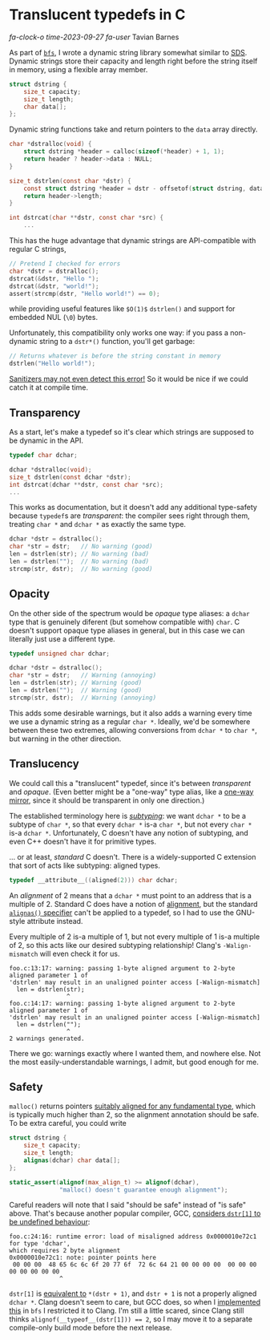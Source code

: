 # Translucent typedefs in C

<div class="infobar">

*fa-clock-o* *time-2023-09-27*
*fa-user* Tavian Barnes

</div>

As part of [`bfs`](projects/bfs.md), I wrote a dynamic string library somewhat similar to [SDS](https://github.com/antirez/sds).
Dynamic strings store their capacity and length right before the string itself in memory, using a flexible array member.

```c
struct dstring {
    size_t capacity;
    size_t length;
    char data[];
};
```

Dynamic string functions take and return pointers to the `data` array directly.

```c
char *dstralloc(void) {
    struct dstring *header = calloc(sizeof(*header) + 1, 1);
    return header ? header->data : NULL;
}

size_t dstrlen(const char *dstr) {
    const struct dstring *header = dstr - offsetof(struct dstring, data);
    return header->length;
}

int dstrcat(char **dstr, const char *src) {
    ...
```

This has the huge advantage that dynamic strings are API-compatible with regular C strings,

```c
// Pretend I checked for errors
char *dstr = dstralloc();
dstrcat(&dstr, "Hello ");
dstrcat(&dstr, "world!");
assert(strcmp(dstr, "Hello world!") == 0);
```

while providing useful features like `$O(1)$` `dstrlen()` and support for embedded NUL (`\0`) bytes.

Unfortunately, this compatibility only works one way: if you pass a non-dynamic string to a `dstr*()` function, you'll get garbage:

```c
// Returns whatever is before the string constant in memory
dstrlen("Hello world!");
```

[Sanitizers may not even detect this error!](https://godbolt.org/z/9cfzv1Y8d)
So it would be nice if we could catch it at compile time.


## Transparency

As a start, let's make a typedef so it's clear which strings are supposed to be dynamic in the API.

```c
typedef char dchar;

dchar *dstralloc(void);
size_t dstrlen(const dchar *dstr);
int dstrcat(dchar **dstr, const char *src);
...
```

This works as documentation, but it doesn't add any additional type-safety because `typedef`s are *transparent*: the compiler sees right through them, treating `char *` and `dchar *` as exactly the same type.

```c
dchar *dstr = dstralloc();
char *str = dstr;   // No warning (good)
len = dstrlen(str); // No warning (bad)
len = dstrlen("");  // No warning (bad)
strcmp(str, dstr);  // No warning (good)
```


## Opacity

On the other side of the spectrum would be *opaque* type aliases: a `dchar` type that is genuinely diferent (but somehow compatible with) `char`.
C doesn't support opaque type aliases in general, but in this case we can literally just use a different type.

```c
typedef unsigned char dchar;

dchar *dstr = dstralloc();
char *str = dstr;   // Warning (annoying)
len = dstrlen(str); // Warning (good)
len = dstrlen("");  // Warning (good)
strcmp(str, dstr);  // Warning (annoying)
```

This adds some desirable warnings, but it also adds a warning every time we use a dynamic string as a regular `char *`.
Ideally, we'd be somewhere between these two extremes, allowing conversions from `dchar *` to `char *`, but warning in the other direction.


## Translucency

We could call this a "translucent" typedef, since it's between *transparent* and *opaque*.
(Even better might be a "one-way" type alias, like a [one-way mirror](https://en.wikipedia.org/wiki/One-way_mirror), since it should be transparent in only one direction.)

The established terminology here is [*subtyping*](https://en.wikipedia.org/wiki/Subtyping): we want `dchar *` to be a subtype of `char *`, so that every `dchar *` is-a `char *`, but not every `char *` is-a `dchar *`.
Unfortunately, C doesn't have any notion of subtyping, and even C++ doesn't have it for primitive types.

... or at least, *standard* C doesn't.
There is a widely-supported C extension that sort of acts like subtyping: aligned types.

```c
typedef __attribute__((aligned(2))) char dchar;
```

An *alignment* of 2 means that a `dchar *` must point to an address that is a multiple of 2.
Standard C does have a notion of [alignment](https://en.cppreference.com/w/c/language/object#Alignment), but the standard [`alignas()` specifier](https://en.cppreference.com/w/c/language/_Alignas) can't be applied to a typedef, so I had to use the GNU-style attribute instead.

Every multiple of 2 is-a multiple of 1, but not every multiple of 1 is-a multiple of 2, so this acts like our desired subtyping relationship!
Clang's `-Walign-mismatch` will even check it for us.

```
foo.c:13:17: warning: passing 1-byte aligned argument to 2-byte aligned parameter 1 of
'dstrlen' may result in an unaligned pointer access [-Walign-mismatch]
  len = dstrlen(str);
                ^
foo.c:14:17: warning: passing 1-byte aligned argument to 2-byte aligned parameter 1 of
'dstrlen' may result in an unaligned pointer access [-Walign-mismatch]
  len = dstrlen("");
                ^
2 warnings generated.
```

There we go: warnings exactly where I wanted them, and nowhere else.
Not the most easily-understandable warnings, I admit, but good enough for me.


## Safety

`malloc()` returns pointers [suitably aligned for any fundamental type](https://en.cppreference.com/w/c/memory/malloc), which is typically much higher than 2, so the alignment annotation should be safe.
To be extra careful, you could write

```c
struct dstring {
    size_t capacity;
    size_t length;
    alignas(dchar) char data[];
};

static_assert(alignof(max_align_t) >= alignof(dchar),
              "malloc() doesn't guarantee enough alignment");
```

Careful readers will note that I said "should be safe" instead of "is safe" above.
That's because another popular compiler, GCC, [considers `dstr[1]` to be undefined behaviour](https://godbolt.org/z/a5qWPaccb):

```
foo.c:24:16: runtime error: load of misaligned address 0x0000010e72c1 for type 'dchar',
which requires 2 byte alignment
0x0000010e72c1: note: pointer points here
 00 00 00  48 65 6c 6c 6f 20 77 6f  72 6c 64 21 00 00 00 00  00 00 00 00 00 00 00 00
              ^
```

`dstr[1]` is [equivalent to](https://en.cppreference.com/w/c/language/operator_member_access#Subscript) `*(dstr + 1)`, and `dstr + 1` is not a properly aligned `dchar *`.
Clang doesn't seem to care, but GCC does, so when I [implemented this](https://github.com/tavianator/bfs/commit/dccb52556730ff060bcccbe764cef4b13b3d5712#diff-319350914e95c33f8e1b87ee6071a82a38e0644230a70c81a43b7d333dc37ceb) in `bfs` I restricted it to Clang.
I'm still a little scared, since Clang still thinks `alignof(__typeof__(dstr[1])) == 2`, so I may move it to a separate compile-only build mode before the next release.
